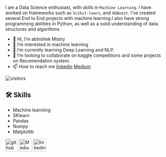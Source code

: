 I am a Data Science enthusiast, with skills in `Machine Learning`. I have worked on frameworks such as `Scikit-learn`, and `XGBoost`. I've created several End to End projects with machine learning.I also have strong programming abilities in Python, as well as a solid understanding of data structures and algorithms.

- 👋 Hi, I’m abhishek Mistry
- 👀 I’m interested in machine learning 
- 🌱 I’m currently learning Deep Learning and NLP. 
- 💞️ I’m looking to collaborate on kaggle competitions and some projects on Recomendation system.
- 📫 How to reach me [linkedin](https://www.linkedin.com/in/abhishek-mistry-0351081b1/) [Medium](https://medium.com/@abhimistry311295)

![visitors](https://visitor-badge.glitch.me/badge?page_id=80107475)


## 🛠 Skills
- Machine learniing 
- SKlearn 
- Pandas
- Numpy
- Matplotlib



[<img src='https://cdn.jsdelivr.net/npm/simple-icons@3.0.1/icons/github.svg' alt='github' height='40'>](https://github.com/abhi311295)
[<img src="https://cdn.jsdelivr.net/npm/simple-icons@3.0.1/icons/medium.svg" alt="Medium" height="40" >](https://medium.com/@abhimistry311295) 
[<img src='https://cdn.jsdelivr.net/npm/simple-icons@3.0.1/icons/linkedin.svg' alt='linkedin' height='40'>](https://www.linkedin.com/in/abhishek-mistry-0351081b1///)  

<!---
abhi311295/abhi311295 is a ✨ special ✨ repository because its `README.md` (this file) appears on your GitHub profile.
You can click the Preview link to take a look at your changes.
--->

